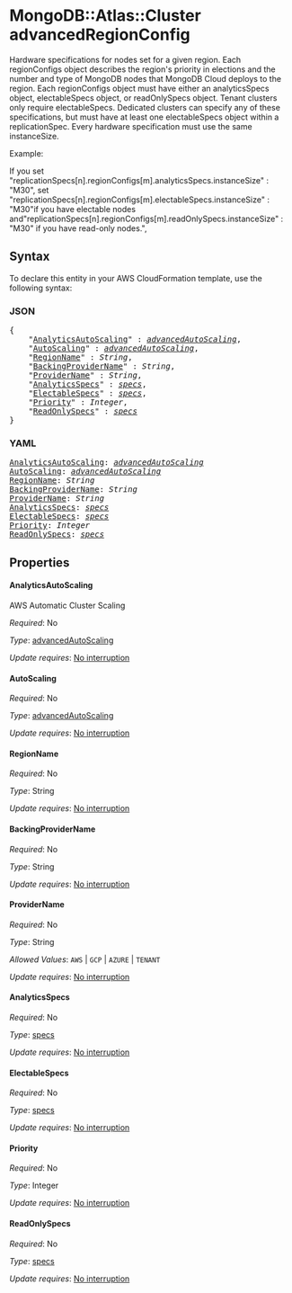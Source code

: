 # MongoDB::Atlas::Cluster advancedRegionConfig

Hardware specifications for nodes set for a given region. Each regionConfigs object describes the region's priority in elections and the number and type of MongoDB nodes that MongoDB Cloud deploys to the region. Each regionConfigs object must have either an analyticsSpecs object, electableSpecs object, or readOnlySpecs object. Tenant clusters only require electableSpecs. Dedicated clusters can specify any of these specifications, but must have at least one electableSpecs object within a replicationSpec. Every hardware specification must use the same instanceSize.

Example:

If you set "replicationSpecs[n].regionConfigs[m].analyticsSpecs.instanceSize" : "M30", set "replicationSpecs[n].regionConfigs[m].electableSpecs.instanceSize" : "M30"if you have electable nodes and"replicationSpecs[n].regionConfigs[m].readOnlySpecs.instanceSize" : "M30" if you have read-only nodes.",

## Syntax

To declare this entity in your AWS CloudFormation template, use the following syntax:

### JSON

<pre>
{
    "<a href="#analyticsautoscaling" title="AnalyticsAutoScaling">AnalyticsAutoScaling</a>" : <i><a href="advancedautoscaling.md">advancedAutoScaling</a></i>,
    "<a href="#autoscaling" title="AutoScaling">AutoScaling</a>" : <i><a href="advancedautoscaling.md">advancedAutoScaling</a></i>,
    "<a href="#regionname" title="RegionName">RegionName</a>" : <i>String</i>,
    "<a href="#backingprovidername" title="BackingProviderName">BackingProviderName</a>" : <i>String</i>,
    "<a href="#providername" title="ProviderName">ProviderName</a>" : <i>String</i>,
    "<a href="#analyticsspecs" title="AnalyticsSpecs">AnalyticsSpecs</a>" : <i><a href="specs.md">specs</a></i>,
    "<a href="#electablespecs" title="ElectableSpecs">ElectableSpecs</a>" : <i><a href="specs.md">specs</a></i>,
    "<a href="#priority" title="Priority">Priority</a>" : <i>Integer</i>,
    "<a href="#readonlyspecs" title="ReadOnlySpecs">ReadOnlySpecs</a>" : <i><a href="specs.md">specs</a></i>
}
</pre>

### YAML

<pre>
<a href="#analyticsautoscaling" title="AnalyticsAutoScaling">AnalyticsAutoScaling</a>: <i><a href="advancedautoscaling.md">advancedAutoScaling</a></i>
<a href="#autoscaling" title="AutoScaling">AutoScaling</a>: <i><a href="advancedautoscaling.md">advancedAutoScaling</a></i>
<a href="#regionname" title="RegionName">RegionName</a>: <i>String</i>
<a href="#backingprovidername" title="BackingProviderName">BackingProviderName</a>: <i>String</i>
<a href="#providername" title="ProviderName">ProviderName</a>: <i>String</i>
<a href="#analyticsspecs" title="AnalyticsSpecs">AnalyticsSpecs</a>: <i><a href="specs.md">specs</a></i>
<a href="#electablespecs" title="ElectableSpecs">ElectableSpecs</a>: <i><a href="specs.md">specs</a></i>
<a href="#priority" title="Priority">Priority</a>: <i>Integer</i>
<a href="#readonlyspecs" title="ReadOnlySpecs">ReadOnlySpecs</a>: <i><a href="specs.md">specs</a></i>
</pre>

## Properties

#### AnalyticsAutoScaling

AWS Automatic Cluster Scaling

_Required_: No

_Type_: <a href="advancedautoscaling.md">advancedAutoScaling</a>

_Update requires_: [No interruption](https://docs.aws.amazon.com/AWSCloudFormation/latest/UserGuide/using-cfn-updating-stacks-update-behaviors.html#update-no-interrupt)

#### AutoScaling

_Required_: No

_Type_: <a href="advancedautoscaling.md">advancedAutoScaling</a>

_Update requires_: [No interruption](https://docs.aws.amazon.com/AWSCloudFormation/latest/UserGuide/using-cfn-updating-stacks-update-behaviors.html#update-no-interrupt)

#### RegionName

_Required_: No

_Type_: String

_Update requires_: [No interruption](https://docs.aws.amazon.com/AWSCloudFormation/latest/UserGuide/using-cfn-updating-stacks-update-behaviors.html#update-no-interrupt)

#### BackingProviderName

_Required_: No

_Type_: String

_Update requires_: [No interruption](https://docs.aws.amazon.com/AWSCloudFormation/latest/UserGuide/using-cfn-updating-stacks-update-behaviors.html#update-no-interrupt)

#### ProviderName

_Required_: No

_Type_: String

_Allowed Values_: <code>AWS</code> | <code>GCP</code> | <code>AZURE</code> | <code>TENANT</code>

_Update requires_: [No interruption](https://docs.aws.amazon.com/AWSCloudFormation/latest/UserGuide/using-cfn-updating-stacks-update-behaviors.html#update-no-interrupt)

#### AnalyticsSpecs

_Required_: No

_Type_: <a href="specs.md">specs</a>

_Update requires_: [No interruption](https://docs.aws.amazon.com/AWSCloudFormation/latest/UserGuide/using-cfn-updating-stacks-update-behaviors.html#update-no-interrupt)

#### ElectableSpecs

_Required_: No

_Type_: <a href="specs.md">specs</a>

_Update requires_: [No interruption](https://docs.aws.amazon.com/AWSCloudFormation/latest/UserGuide/using-cfn-updating-stacks-update-behaviors.html#update-no-interrupt)

#### Priority

_Required_: No

_Type_: Integer

_Update requires_: [No interruption](https://docs.aws.amazon.com/AWSCloudFormation/latest/UserGuide/using-cfn-updating-stacks-update-behaviors.html#update-no-interrupt)

#### ReadOnlySpecs

_Required_: No

_Type_: <a href="specs.md">specs</a>

_Update requires_: [No interruption](https://docs.aws.amazon.com/AWSCloudFormation/latest/UserGuide/using-cfn-updating-stacks-update-behaviors.html#update-no-interrupt)

